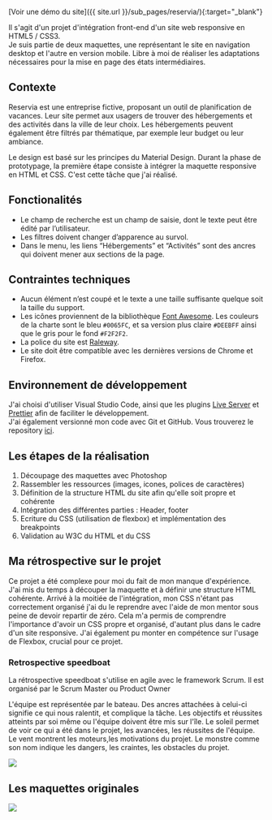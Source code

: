 [Voir une démo du site]({{ site.url }}/sub_pages/reservia/){:target="\_blank"}

Il s'agit d'un projet d'intégration front-end d'un site web responsive en HTML5 / CSS3.  
Je suis partie de deux maquettes, une représentant le site en navigation desktop et l'autre en version mobile. Libre à moi de réaliser les adaptations nécessaires pour la mise en page des états intermédiaires.

## Contexte

Reservia est une entreprise fictive, proposant un outil de planification de vacances. Leur site permet aux usagers de trouver des hébergements et des activités dans la ville de leur choix. Les hébergements peuvent également être filtrés par thématique, par exemple leur budget ou leur ambiance.

Le design est basé sur les principes du Material Design. Durant la phase de prototypage, la première étape consiste à intégrer la maquette responsive en HTML et CSS. C'est cette tâche que j'ai réalisé.

## Fonctionalités

- Le champ de recherche est un champ de saisie, dont le texte peut être édité par l’utilisateur.
- Les filtres doivent changer d’apparence au survol.
- Dans le menu, les liens “Hébergements” et “Activités” sont des ancres qui doivent mener aux sections de la page.

## Contraintes techniques

- Aucun élément n’est coupé et le texte a une taille suffisante quelque soit la taille du support.
- Les icônes proviennent de la bibliothèque [Font Awesome](https://fontawesome.com/). Les couleurs de la charte sont le bleu `#0065FC`, et sa version plus claire `#DEEBFF` ainsi que le gris pour le fond `#F2F2F2`.
- La police du site est [Raleway](https://fonts.google.com/specimen/Raleway).
- Le site doit être compatible avec les dernières versions de Chrome et Firefox.

## Environnement de développement

J'ai choisi d'utiliser Visual Studio Code, ainsi que les plugins [Live Server](https://marketplace.visualstudio.com/items?itemName=ritwickdey.LiveServer) et [Prettier](https://prettier.io/) afin de faciliter le développement.  
J'ai également versionné mon code avec Git et GitHub. Vous trouverez le repository [ici](https://github.com/alelarge/Transformez-une-maquette-en-site-web).

## Les étapes de la réalisation

1. Découpage des maquettes avec Photoshop
2. Rassembler les ressources (images, icones, polices de caractères)
3. Définition de la structure HTML du site afin qu'elle soit propre et cohérente
4. Intégration des différentes parties : Header, footer
5. Ecriture du CSS (utilisation de flexbox) et implémentation des breakpoints
6. Validation au W3C du HTML et du CSS

## Ma rétrospective sur le projet

Ce projet a été complexe pour moi du fait de mon manque d'expérience. J'ai mis du temps à découper la maquette et à définir une structure HTML cohérente. Arrivé à la moitiée de l'intégration, mon CSS n'étant pas correctement organisé j'ai du le reprendre avec l'aide de mon mentor sous peine de devoir repartir de zéro. Cela m'a permis de comprendre l'importance d'avoir un CSS propre et organisé, d'autant plus dans le cadre d'un site responsive. J'ai également pu monter en compétence sur l'usage de Flexbox, crucial pour ce projet.

### Retrospective speedboat

La rétrospective speedboat s'utilise en agile avec le framework Scrum. Il est organisé par le Scrum Master ou Product Owner

L'équipe est représentée par le bateau. Des ancres attachées à celui-ci signifie ce qui nous ralentit, et complique la tâche. Les objectifs et réussites atteints par soi même ou l'équipe doivent être mis sur l'île. Le soleil permet de voir ce qui a été dans le projet, les avancées, les réussites de l'équipe. Le vent montrent les moteurs,les motivations du projet.
Le monstre comme son nom indique les dangers, les craintes, les obstacles du projet.

![](https://armellelelarge.com/images/projects/2021-08-17-reservia-project/retrospective_reservia.png)

## Les maquettes originales

![](https://armellelelarge.com/images/projects/2021-08-17-reservia-project/desktop.png)
